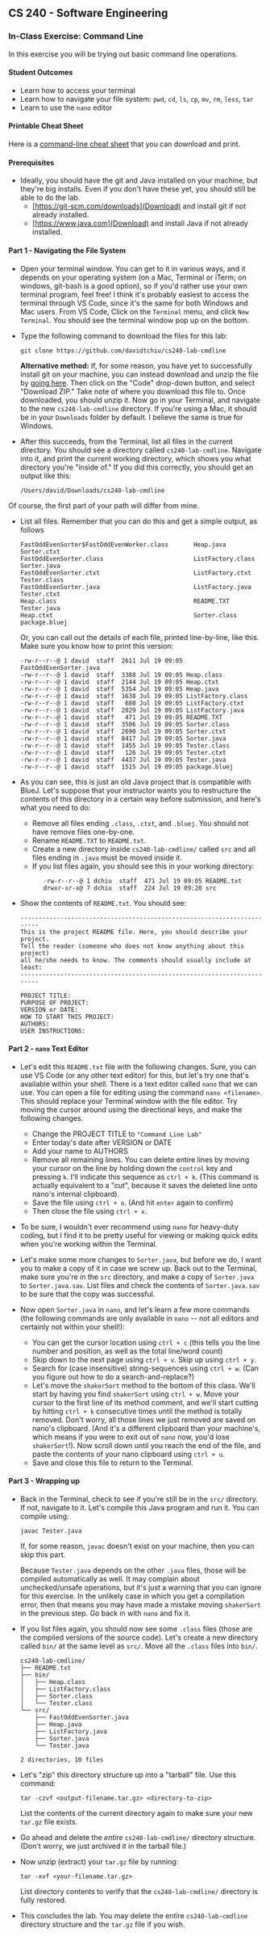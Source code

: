 ## CS 240 - Software Engineering

### In-Class Exercise: Command Line

In this exercise you will be trying out basic command line operations.

#### Student Outcomes

- Learn how to access your terminal
- Learn how to navigate your file system: `pwd`, `cd`, `ls`, `cp`, `mv`, `rm`, `less`, `tar`
- Learn to use the `nano` editor

#### Printable Cheat Sheet

Here is a [command-line cheat sheet](https://commons.wikimedia.org/wiki/File:Unix_command_cheatsheet.pdf) that you can download and print.

#### Prerequisites

- Ideally, you should have the git and Java installed on your machine, but they're big installs. Even if you don't have these yet, you should still be able to do the lab.
  - [https://git-scm.com/downloads](Download) and install git if not already installed.
  - [https://www.java.com](Download) and install Java if not already installed.

#### Part 1 - Navigating the File System

- Open your terminal window. You can get to it in various ways, and it depends on your operating system (on a Mac, Terminal or iTerm; on windows, git-bash is a good option), so if you'd rather use your own terminal program, feel free! I think it's probably easiest to access the terminal through VS Code, since it's the same for both Windows and Mac users. From VS Code, Click on the `Terminal` menu, and click `New Terminal`. You should see the terminal window pop up on the bottom.

- Type the following command to download the files for this lab:

  ```
  git clone https://github.com/davidtchiu/cs240-lab-cmdline
  ```

  **Alternative method:** If, for some reason, you have yet to successfully install git on your machine, you can instead download and unzip the file by [going here](https://github.com/davidtchiu/cs240-lab-cmdline). Then click on the "Code" drop-down button, and select "Download ZIP." Take note of where you download this file to. Once downloaded, you should unzip it. Now go in your Terminal, and navigate to the new `cs240-lab-cmdline` directory. If you're using a Mac, it should be in your `Downloads` folder by default. I believe the same is true for Windows.

- After this succeeds, from the Terminal, list all files in the current directory. You should see a directory called `cs240-lab-cmdline`. Navigate into it, and print the current working directory, which shows you what directory you're "inside of." If you did this correctly, you should get an output like this:

  ```
  /Users/david/Downloads/cs240-lab-cmdline
  ```

Of course, the first part of your path will differ from mine.

- List all files. Remember that you can do this and get a simple output, as follows

  ```
  FastOddEvenSorter$FastOddEvenWorker.class       Heap.java                                       Sorter.ctxt
  FastOddEvenSorter.class                         ListFactory.class                               Sorter.java
  FastOddEvenSorter.ctxt                          ListFactory.ctxt                                Tester.class
  FastOddEvenSorter.java                          ListFactory.java                                Tester.ctxt
  Heap.class                                      README.TXT                                      Tester.java
  Heap.ctxt                                       Sorter.class                                    package.bluej
  ```

  Or, you can call out the details of each file, printed line-by-line, like this. Make sure you know how to print this version:

  ```
  -rw-r--r--@ 1 david  staff  2611 Jul 19 09:05 FastOddEvenSorter.java
  -rw-r--r--@ 1 david  staff  3388 Jul 19 09:05 Heap.class
  -rw-r--r--@ 1 david  staff  2144 Jul 19 09:05 Heap.ctxt
  -rw-r--r--@ 1 david  staff  5354 Jul 19 09:05 Heap.java
  -rw-r--r--@ 1 david  staff  1638 Jul 19 09:05 ListFactory.class
  -rw-r--r--@ 1 david  staff   680 Jul 19 09:05 ListFactory.ctxt
  -rw-r--r--@ 1 david  staff  2029 Jul 19 09:05 ListFactory.java
  -rw-r--r--@ 1 david  staff   471 Jul 19 09:05 README.TXT
  -rw-r--r--@ 1 david  staff  3506 Jul 19 09:05 Sorter.class
  -rw-r--r--@ 1 david  staff  2690 Jul 19 09:05 Sorter.ctxt
  -rw-r--r--@ 1 david  staff  8417 Jul 19 09:05 Sorter.java
  -rw-r--r--@ 1 david  staff  1455 Jul 19 09:05 Tester.class
  -rw-r--r--@ 1 david  staff   126 Jul 19 09:05 Tester.ctxt
  -rw-r--r--@ 1 david  staff  4437 Jul 19 09:05 Tester.java
  -rw-r--r--@ 1 david  staff  1515 Jul 19 09:05 package.bluej
  ```

- As you can see, this is just an old Java project that is compatible with BlueJ. Let's suppose that your instructor wants you to restructure the contents of this directory in a certain way before submission, and here's what you need to do:

  - Remove all files ending `.class`, `.ctxt`, and `.bluej`. You should not have remove files one-by-one.
  - Rename `README.TXT` to `README.txt`.
  - Create a new directory inside `cs240-lab-cmdline/` called `src` and all files ending in `.java` must be moved inside it.
  - If you list files again, you should see this in your working directory:
    ```
       -rw-r--r--@ 1 dchiu  staff  471 Jul 19 09:05 README.txt
       drwxr-xr-x@ 7 dchiu  staff  224 Jul 19 09:20 src
    ```

- Show the contents of `README.txt`. You should see:

  ```
  ------------------------------------------------------------------------
  This is the project README file. Here, you should describe your project.
  Tell the reader (someone who does not know anything about this project)
  all he/she needs to know. The comments should usually include at least:
  ------------------------------------------------------------------------

  PROJECT TITLE:
  PURPOSE OF PROJECT:
  VERSION or DATE:
  HOW TO START THIS PROJECT:
  AUTHORS:
  USER INSTRUCTIONS:
  ```

#### Part 2 - `nano` Text Editor

- Let's edit this `README.txt` file with the following changes. Sure, you can use VS Code (or any other text editor) for this, but let's try one that's available within your shell. There is a text editor called `nano` that we can use. You can open a file for editing using the command `nano <filename>`. This should replace your Terminal window with the file editor. Try moving the cursor around using the directional keys, and make the following changes.

  - Change the PROJECT TITLE to `"Command Line Lab"`
  - Enter today's date after VERSION or DATE
  - Add your name to AUTHORS
  - Remove all remaining lines. You can delete entire lines by moving your cursor on the line by holding down the `control` key and pressing `k`. I'll indicate this sequence as `ctrl + k`. (This command is actually equivalent to a "cut", because it saves the deleted line onto nano's internal clipboard).
  - Save the file using `ctrl + o`. (And hit `enter` again to confirm)
  - Then close the file using `ctrl + x`.

- To be sure, I wouldn't ever recommend using `nano` for heavy-duty coding, but I find it to be pretty useful for viewing or making quick edits when you're working within the Terminal.

- Let's make some more changes to `Sorter.java`, but before we do, I want you to make a copy of it in case we screw up. Back out to the Terminal, make sure you're in the `src` directory, and make a copy of `Sorter.java` to `Sorter.java.sav`. List files and check the contents of `Sorter.java.sav` to be sure that the copy was successful.

- Now open `Sorter.java` in `nano`, and let's learn a few more commands (the following commands are only available in `nano` -- not all editors and certainly not within your shell!):

  - You can get the cursor location using `ctrl + c` (this tells you the line number and position, as well as the total line/word count)
  - Skip down to the next page using `ctrl + v`. Skip up using `ctrl + y`.
  - Search for (case insensitive) string-sequences using `ctrl + w`. (Can you figure out how to do a search-and-replace?)
  - Let's move the `shakerSort` method to the bottom of this class. We'll start by having you find `shakerSort` using `ctrl + w`. Move your cursor to the first line of its method comment, and we'll start cutting by hitting `ctrl + k` consecutive times until the method is totally removed. Don't worry, all those lines we just removed are saved on nano's clipboard. (And it's a different clipboard than your machine's, which means if you were to exit out of `nano` now, you'd lose `shakerSort`!). Now scroll down until you reach the end of the file, and paste the contents of your nano clipboard using `ctrl + u`.
  - Save and close this file to return to the Terminal.

#### Part 3 - Wrapping up

- Back in the Terminal, check to see if you're still be in the `src/` directory. If not, navigate to it. Let's compile this Java program and run it. You can compile using:

  ```
  javac Tester.java
  ```

  If, for some reason, `javac` doesn't exist on your machine, then you can skip this part.

  Because `Tester.java` depends on the other `.java` files, those will be compiled automatically as well. It may complain about unchecked/unsafe operations, but it's just a warning that you can ignore for this exercise. In the unlikely case in which you get a compilation error, then that means you may have made a mistake moving `shakerSort` in the previous step. Go back in with `nano` and fix it.

- If you list files again, you should now see some `.class` files (those are the compiled versions of the source code). Let's create a new directory called `bin/` at the same level as `src/`. Move all the `.class` files into `bin/`.

  ```
  cs240-lab-cmdline/
  ├── README.txt
  ├── bin/
  │   ├── Heap.class
  │   ├── ListFactory.class
  │   ├── Sorter.class
  │   └── Tester.class
  └── src/
      ├── FastOddEvenSorter.java
      ├── Heap.java
      ├── ListFactory.java
      ├── Sorter.java
      └── Tester.java

  2 directories, 10 files
  ```

- Let's "zip" this directory structure up into a "tarball" file. Use this command:

  ```
  tar -czvf <output-filename.tar.gz> <directory-to-zip>
  ```

  List the contents of the current directory again to make sure your new `tar.gz` file exists.

- Go ahead and delete the _entire_ `cs240-lab-cmdline/` directory structure. (Don't worry, we just archived it in the tarball file.)

- Now unzip (extract) your `tar.gz` file by running:

  ```
  tar -xvf <your-filename.tar.gz>
  ```

  List directory contents to verify that the `cs240-lab-cmdline/` directory is fully restored.

- This concludes the lab. You may delete the entire `cs240-lab-cmdline` directory structure and the `tar.gz` file if you wish.
